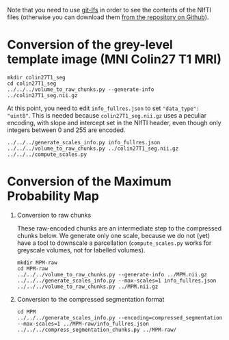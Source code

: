 Note that you need to use [git-lfs](https://git-lfs.github.com/) in order to
see the contents of the NIfTI files (otherwise you can download them [from the
repository on Github](https://github.com/HumanBrainProject/neuroglancer-scripts/tree/master/JuBrain/v2.2c)).

Conversion of the grey-level template image (MNI Colin27 T1 MRI)
================================================================

  ```Shell
  mkdir colin27T1_seg
  cd colin27T1_seg
  ../../../volume_to_raw_chunks.py --generate-info ../colin27T1_seg.nii.gz
  ```

  At this point, you need to edit `info_fullres.json` to set `"data_type":
  "uint8"`. This is needed because `colin27T1_seg.nii.gz` uses a peculiar
  encoding, with slope and intercept set in the NIfTI header, even though only
  integers between 0 and 255 are encoded.

  ```Shell
  ../../../generate_scales_info.py info_fullres.json
  ../../../volume_to_raw_chunks.py ../colin27T1_seg.nii.gz
  ../../../compute_scales.py
  ```

Conversion of the Maximum Probability Map
=========================================

1. Conversion to raw chunks

   These raw-encoded chunks are an intermediate step to the compressed chunks
   below. We generate only one scale, because we do not (yet) have a tool to
   downscale a parcellation (`compute_scales.py` works for greyscale volumes,
   not for labelled volumes).

   ```Shell
   mkdir MPM-raw
   cd MPM-raw
   ../../../volume_to_raw_chunks.py --generate-info ../MPM.nii.gz
   ../../../generate_scales_info.py --max-scales=1 info_fullres.json
   ../../../volume_to_raw_chunks.py ../MPM.nii.gz
   ```

2. Conversion to the compressed segmentation format

   ```Shell
   cd MPM
   ../../../generate_scales_info.py --encoding=compressed_segmentation --max-scales=1 ../MPM-raw/info_fullres.json
   ../../../compress_segmentation_chunks.py ../MPM-raw/
   ```
